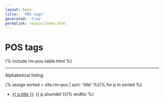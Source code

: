 ```yaml
---
layout: base
title:  'POS tags'
generated: 'true'
permalink: rm/pos/index.html
---
```


# POS tags

{% include rm-pos-table.html %}

----------

Alphabetical listing

{% assign sorted = site.rm-pos | sort: 'title' %}{% for p in sorted %}
* [{{ p.title }}](): {{ p.shortdef }}{% endfor %}
